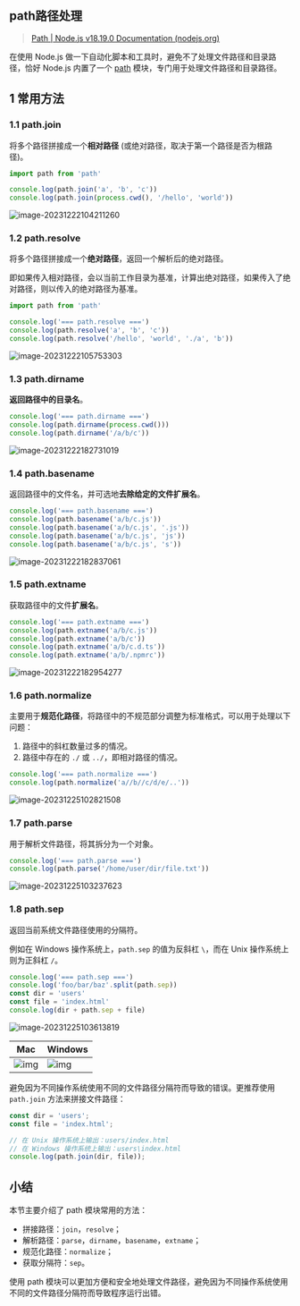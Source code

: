 ## path路径处理

> [Path | Node.js v18.19.0 Documentation (nodejs.org)](https://nodejs.org/docs/latest-v18.x/api/path.html#path)

在使用 Node.js 做一下自动化脚本和工具时，避免不了处理文件路径和目录路径，恰好 Node.js 内置了一个 [path](https://link.juejin.cn/?target=https%3A%2F%2Fnodejs.org%2Fdocs%2Flatest-v18.x%2Fapi%2Fpath.html%23path) 模块，专门用于处理文件路径和目录路径。

## 1 常用方法

### 1.1 path.join

将多个路径拼接成一个**相对路径** (或绝对路径，取决于第一个路径是否为根路径)。

```js
import path from 'path'

console.log(path.join('a', 'b', 'c'))
console.log(path.join(process.cwd(), '/hello', 'world'))
```

![image-20231222104211260](https://s2.loli.net/2023/12/22/6LvDbeZzhJuyTfo.png)

### 1.2 path.resolve

将多个路径拼接成一个**绝对路径**，返回一个解析后的绝对路径。

即如果传入相对路径，会以当前工作目录为基准，计算出绝对路径，如果传入了绝对路径，则以传入的绝对路径为基准。

```js
import path from 'path'

console.log('=== path.resolve ===')
console.log(path.resolve('a', 'b', 'c'))
console.log(path.resolve('/hello', 'world', './a', 'b'))
```

![image-20231222105753303](https://s2.loli.net/2023/12/22/X8Udpqn1MjTPgu4.png)

### 1.3 path.dirname

**返回路径中的目录名**。

```js
console.log('=== path.dirname ===')
console.log(path.dirname(process.cwd()))
console.log(path.dirname('/a/b/c'))
```

![image-20231222182731019](https://s2.loli.net/2023/12/22/QZuk4tqdJECNXpm.png)

### 1.4 path.basename

返回路径中的文件名，并可选地**去除给定的文件扩展名**。

```js
console.log('=== path.basename ===')
console.log(path.basename('a/b/c.js'))
console.log(path.basename('a/b/c.js', '.js'))
console.log(path.basename('a/b/c.js', 'js'))
console.log(path.basename('a/b/c.js', 's'))
```

![image-20231222182837061](https://s2.loli.net/2023/12/22/pwsZfEAkLIqxJcj.png)

### 1.5 path.extname

获取路径中的文件**扩展名**。

```js
console.log('=== path.extname ===')
console.log(path.extname('a/b/c.js'))
console.log(path.extname('a/b/c'))
console.log(path.extname('a/b/c.d.ts'))
console.log(path.extname('a/b/.npmrc'))
```

![image-20231222182954277](https://s2.loli.net/2023/12/22/yEnepkUfLJslIYQ.png)

### 1.6 path.normalize

主要用于**规范化路径**，将路径中的不规范部分调整为标准格式，可以用于处理以下问题：

1. 路径中的斜杠数量过多的情况。
2. 路径中存在的 `./` 或 `../`，即相对路径的情况。

```js
console.log('=== path.normalize ===')
console.log(path.normalize('a//b//c/d/e/..'))
```

![image-20231225102821508](https://s2.loli.net/2023/12/25/zUS8NEXnjCs4w2R.png)

### 1.7 path.parse

用于解析文件路径，将其拆分为一个对象。

```js
console.log('=== path.parse ===')
console.log(path.parse('/home/user/dir/file.txt'))
```

![image-20231225103237623](https://s2.loli.net/2023/12/25/tgkEOjRIqFn1WxP.png)

### 1.8 path.sep

返回当前系统文件路径使用的分隔符。

例如在 Windows 操作系统上，`path.sep` 的值为反斜杠 `\`，而在 Unix 操作系统上则为正斜杠 `/`。

```js
console.log('=== path.sep ===')
console.log('foo/bar/baz'.split(path.sep))
const dir = 'users'
const file = 'index.html'
console.log(dir + path.sep + file)
```

![image-20231225103613819](https://s2.loli.net/2023/12/25/6uX7jTeHtLEn8WG.png)

| Mac                                                         | Windows                                                     |
| ----------------------------------------------------------- | ----------------------------------------------------------- |
| ![img](https://s2.loli.net/2023/12/25/4a6vUZlYQbHk3yw.webp) | ![img](https://s2.loli.net/2023/12/25/1pJoL5mDwGVE39l.webp) |

避免因为不同操作系统使用不同的文件路径分隔符而导致的错误。更推荐使用 `path.join` 方法来拼接文件路径：

```js
const dir = 'users';
const file = 'index.html';

// 在 Unix 操作系统上输出：users/index.html
// 在 Windows 操作系统上输出：users\index.html
console.log(path.join(dir, file));
```

## 小结

本节主要介绍了 path 模块常用的方法：

- 拼接路径：`join`，`resolve`；
- 解析路径：`parse`，`dirname`，`basename`，`extname`；
- 规范化路径：`normalize`；
- 获取分隔符：`sep`。

使用 path 模块可以更加方便和安全地处理文件路径，避免因为不同操作系统使用不同的文件路径分隔符而导致程序运行出错。